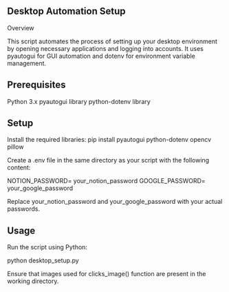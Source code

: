 ## Desktop Automation Setup
Overview

This script automates the process of setting up your desktop environment by opening necessary applications and logging into accounts. It uses pyautogui for GUI automation and dotenv for environment variable management.

## Prerequisites

Python 3.x
pyautogui library
python-dotenv library

## Setup
Install the required libraries:
pip install
pyautogui
python-dotenv
opencv
pillow

Create a .env file in the same directory as your script with the following content:

NOTION_PASSWORD= your_notion_password
GOOGLE_PASSWORD= your_google_password

Replace your_notion_password and your_google_password with your actual passwords.

## Usage

Run the script using Python:

python desktop_setup.py

Ensure that images used for clicks_image() function are present in the working directory.

